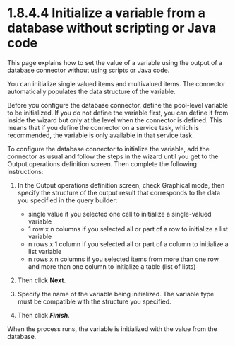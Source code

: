 
1.8.4.4 Initialize a variable from a database without scripting or Java code
============================================================================

This page explains how to set the value of a variable using the output of a database connector without using scripts or Java code.

You can initialize single valued items and multivalued items. The connector automatically populates the data structure of the variable.

Before you configure the database connector, define the pool-level variable to be initialized. If you do not define the variable first,
you can define it from inside the wizard but only at the level when the connector is defined. This means that if you define the connector on a service task,
which is recommended, the variable is only available in that service task.

To configure the database connector to initialize the variable, add the connector as usual and follow the steps in the wizard until you get to the Output operations definition screen.
Then complete the following instructions:

1.  In the Output operations definition screen, check Graphical mode, then specify the structure of the output result that corresponds to the data you specified in the query builder:
    -   single value if you selected one cell to initialize a single-valued variable
    -   1 row x n columns if you selected all or part of a row to initialize a list variable
    -   n rows x 1 column if you selected all or part of a column to initialize a list variable
    -   n rows x n columns if you selected items from more than one row and more than one column to initialize a table (list of lists)

2.  Then click **Next**.
3.  Specify the name of the variable being initialized. The variable type must be compatible with the structure you specified.
4.  Then click ***Finish***.

When the process runs, the variable is initialized with the value from the database.

